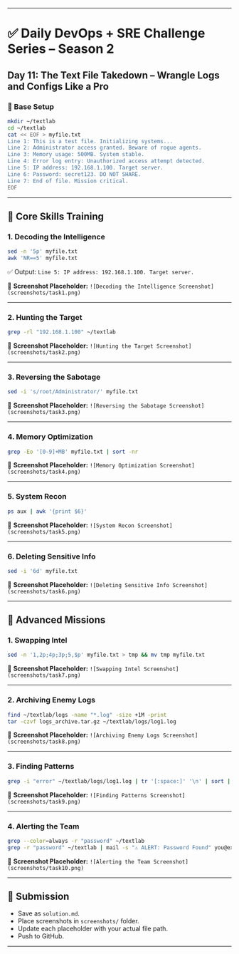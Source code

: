 
---

# ✅ Daily DevOps + SRE Challenge Series – Season 2

## Day 11: The Text File Takedown – Wrangle Logs and Configs Like a Pro

### 📂 Base Setup

```bash
mkdir ~/textlab
cd ~/textlab
cat << EOF > myfile.txt
Line 1: This is a test file. Initializing systems...
Line 2: Administrator access granted. Beware of rogue agents.
Line 3: Memory usage: 500MB. System stable.
Line 4: Error log entry: Unauthorized access attempt detected.
Line 5: IP address: 192.168.1.100. Target server.
Line 6: Password: secret123. DO NOT SHARE.
Line 7: End of file. Mission critical.
EOF
```

---

## 🧩 Core Skills Training

### 1. Decoding the Intelligence

```bash
sed -n '5p' myfile.txt
awk 'NR==5' myfile.txt
```

✅ Output: `Line 5: IP address: 192.168.1.100. Target server.`

📸 **Screenshot Placeholder:**
`![Decoding the Intelligence Screenshot](screenshots/task1.png)`

---

### 2. Hunting the Target

```bash
grep -rl "192.168.1.100" ~/textlab
```

📸 **Screenshot Placeholder:**
`![Hunting the Target Screenshot](screenshots/task2.png)`

---

### 3. Reversing the Sabotage

```bash
sed -i 's/root/Administrator/' myfile.txt
```

📸 **Screenshot Placeholder:**
`![Reversing the Sabotage Screenshot](screenshots/task3.png)`

---

### 4. Memory Optimization

```bash
grep -Eo '[0-9]+MB' myfile.txt | sort -nr
```

📸 **Screenshot Placeholder:**
`![Memory Optimization Screenshot](screenshots/task4.png)`

---

### 5. System Recon

```bash
ps aux | awk '{print $6}'
```

📸 **Screenshot Placeholder:**
`![System Recon Screenshot](screenshots/task5.png)`

---

### 6. Deleting Sensitive Info

```bash
sed -i '6d' myfile.txt
```

📸 **Screenshot Placeholder:**
`![Deleting Sensitive Info Screenshot](screenshots/task6.png)`

---

## 🎯 Advanced Missions

### 1. Swapping Intel

```bash
sed -n '1,2p;4p;3p;5,$p' myfile.txt > tmp && mv tmp myfile.txt
```

📸 **Screenshot Placeholder:**
`![Swapping Intel Screenshot](screenshots/task7.png)`

---

### 2. Archiving Enemy Logs

```bash
find ~/textlab/logs -name "*.log" -size +1M -print
tar -czvf logs_archive.tar.gz ~/textlab/logs/log1.log
```

📸 **Screenshot Placeholder:**
`![Archiving Enemy Logs Screenshot](screenshots/task8.png)`

---

### 3. Finding Patterns

```bash
grep -i "error" ~/textlab/logs/log1.log | tr '[:space:]' '\n' | sort | uniq -c
```

📸 **Screenshot Placeholder:**
`![Finding Patterns Screenshot](screenshots/task9.png)`

---

### 4. Alerting the Team

```bash
grep --color=always -r "password" ~/textlab
grep -r "password" ~/textlab | mail -s "⚠️ ALERT: Password Found" you@example.com
```

📸 **Screenshot Placeholder:**
`![Alerting the Team Screenshot](screenshots/task10.png)`

---

## 📌 Submission

* Save as `solution.md`.
* Place screenshots in `screenshots/` folder.
* Update each placeholder with your actual file path.
* Push to GitHub.

---

